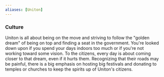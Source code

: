 ```yaml
---
aliases: [Uniton]
---
```


### Culture

Uniton is all about being on the move and striving to follow the "golden dream" of being on top and finding a seat in the government. You're looked down upon if you spend your days indoors too much or if you're not working toward some vision. To the citizens, every day is about coming closer to that dream, even if it hurts them. Recognizing that their roads may be painful, there is a big emphasis on hosting big festivals and donating to temples or churches to keep the spirits up of Uniton's citizens.